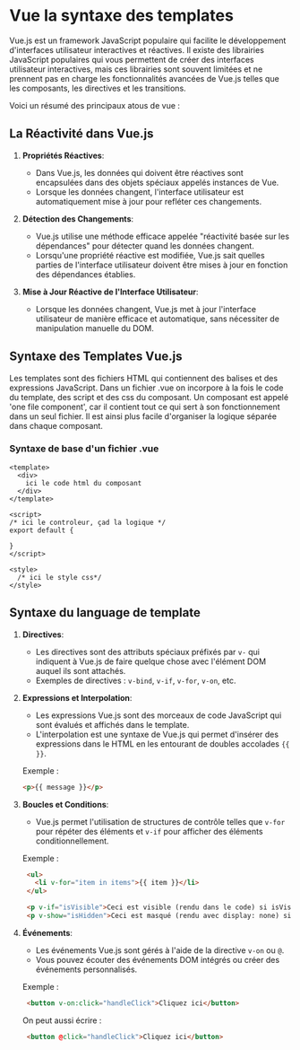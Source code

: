 # Vue la syntaxe des templates

Vue.js est un framework JavaScript populaire qui facilite le développement d'interfaces utilisateur interactives et réactives. Il existe des librairies JavaScript populaires qui vous permettent de créer des interfaces utilisateur interactives, mais ces librairies sont souvent limitées et ne prennent pas en charge les fonctionnalités avancées de Vue.js telles que les composants, les directives et les transitions.

Voici un résumé des principaux atous de vue :

## La Réactivité dans Vue.js

1. **Propriétés Réactives**:
   - Dans Vue.js, les données qui doivent être réactives sont encapsulées dans des objets spéciaux appelés instances de Vue.
   - Lorsque les données changent, l'interface utilisateur est automatiquement mise à jour pour refléter ces changements.

2. **Détection des Changements**:
   - Vue.js utilise une méthode efficace appelée "réactivité basée sur les dépendances" pour détecter quand les données changent.
   - Lorsqu'une propriété réactive est modifiée, Vue.js sait quelles parties de l'interface utilisateur doivent être mises à jour en fonction des dépendances établies.

3. **Mise à Jour Réactive de l'Interface Utilisateur**:
   - Lorsque les données changent, Vue.js met à jour l'interface utilisateur de manière efficace et automatique, sans nécessiter de manipulation manuelle du DOM.

## Syntaxe des Templates Vue.js

Les templates sont des fichiers HTML qui contiennent des balises et des expressions JavaScript. Dans un fichier .vue on incorpore à la fois le code du template, des script et des css du composant. Un composant est appelé 'one file component', car il contient tout ce qui sert à son fonctionnement dans un seul fichier. Il est ainsi plus facile d'organiser la logique séparée dans chaque composant.

### Syntaxe de base d'un fichier .vue

```vue
<template>
  <div>
    ici le code html du composant
  </div>
</template>

<script>
/* ici le controleur, çad la logique */
export default {

}
</script>

<style>
  /* ici le style css*/
</style>
```

## Syntaxe du language de template

1. **Directives**:
   - Les directives sont des attributs spéciaux préfixés par `v-` qui indiquent à Vue.js de faire quelque chose avec l'élément DOM auquel ils sont attachés.
   - Exemples de directives : `v-bind`, `v-if`, `v-for`, `v-on`, etc.

2. **Expressions et Interpolation**:
   - Les expressions Vue.js sont des morceaux de code JavaScript qui sont évalués et affichés dans le template.
   - L'interpolation est une syntaxe de Vue.js qui permet d'insérer des expressions dans le HTML en les entourant de doubles accolades `{{ }}`.

   Exemple :

   ```html
   <p>{{ message }}</p>
   ```

3. **Boucles et Conditions**:
   - Vue.js permet l'utilisation de structures de contrôle telles que `v-for` pour répéter des éléments et `v-if` pour afficher des éléments conditionnellement.

   Exemple :

   ```html
    <ul>
      <li v-for="item in items">{{ item }}</li>
    </ul>

    <p v-if="isVisible">Ceci est visible (rendu dans le code) si isVisible est vrai</p>
    <p v-show="isHidden">Ceci est masqué (rendu avec display: none) si isHidden est vrai</p>
   ```

4. **Événements**:
   - Les événements Vue.js sont gérés à l'aide de la directive `v-on` ou `@`.
   - Vous pouvez écouter des événements DOM intégrés ou créer des événements personnalisés.

   Exemple :

   ```html
    <button v-on:click="handleClick">Cliquez ici</button>
   ```

   On peut aussi écrire :

   ```html
    <button @click="handleClick">Cliquez ici</button>
   ```
   